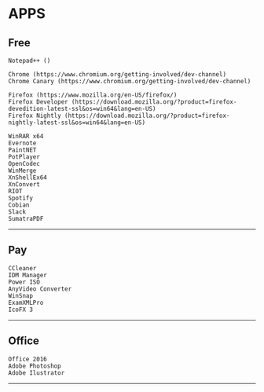 # APPS

Free
---

    Notepad++ ()
    
    Chrome (https://www.chromium.org/getting-involved/dev-channel)
    Chrome Canary (https://www.chromium.org/getting-involved/dev-channel)
    
    Firefox (https://www.mozilla.org/en-US/firefox/)
    Firefox Developer (https://download.mozilla.org/?product=firefox-devedition-latest-ssl&os=win64&lang=en-US)
    Firefox Nightly (https://download.mozilla.org/?product=firefox-nightly-latest-ssl&os=win64&lang=en-US)
    
    WinRAR x64
    Evernote
    PaintNET
    PotPlayer
    OpenCodec
    WinMerge
    XnShellEx64
    XnConvert
    RIOT
    Spotify
    Cobian
    Slack
    SumatraPDF

---
Pay
---

    CCleaner
    IDM Manager
    Power ISO
    AnyVideo Converter
    WinSnap
    ExamXMLPro
    IcoFX 3
	
---
Office
---

    Office 2016
    Adobe Photoshop
    Adobe Ilustrator

---
